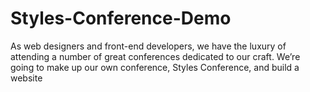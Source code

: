 # Styles-Conference-Demo
As web designers and front-end developers, we have the luxury of attending a number of great conferences dedicated to our craft. We’re going to make up our own conference, Styles Conference, and build a website
